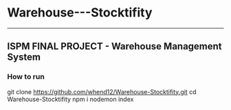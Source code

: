 # Warehouse---Stocktifity

---

## ISPM FINAL PROJECT - Warehouse Management System 


### How to run
git clone https://github.com/whend12/Warehouse-Stocktifity.git
cd Warehouse-Stocktifity
npm i 
nodemon index

